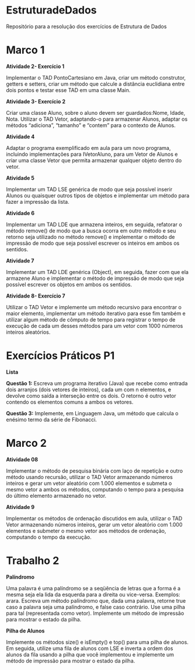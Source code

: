 # EstruturadeDados
Repositório para a resolução dos exercícios de Estrutura de Dados

# Marco 1

**Atividade  2- Exercício 1**

Implementar o TAD PontoCartesiano em Java, criar um método construtor, getters e setters, criar um método que calcule a distância euclidiana entre dois pontos e testar esse TAD em uma classe Main.

**Atividade 3- Exercício 2**

Criar uma classe Aluno, sobre o aluno devem ser guardados:Nome, Idade, Nota. Utilizar o TAD Vetor, adaptando-o para armazenar Alunos, adaptar os métodos “adiciona”, “tamanho” e “contem” para o contexto de Alunos.

**Atividade 4** 

Adaptar o programa exemplificado em aula para um novo programa, incluindo implementações para IVetorAluno, para um Vetor de Alunos e criar uma classe Vetor que permita armazenar qualquer objeto dentro do vetor.

**Atividade 5** 

Implementar um TAD LSE genérica de modo que seja possível inserir Alunos ou quaisquer outros tipos de objetos e implementar um método para fazer a impressão da lista.

**Atividade 6** 

Implementar um TAD LDE que armazena inteiros, em seguida, refatorar o método remove() de modo que a busca ocorra em outro método e seu retorno seja utilizado no método remove() e implementar o método de impressão de modo que seja possível escrever os inteiros em ambos os sentidos.

**Atividade 7** 

Implementar um TAD LDE genérica (Object), em seguida, fazer com que ela armazene Aluno e implementar o método de impressão de modo que seja possível escrever os objetos em ambos os sentidos.

**Atividade 8- Exercício 7**

Utilizar o TAD Vetor e implemente um método recursivo para encontrar o maior elemento, implementar um método iterativo para esse fim também e utilizar algum método de cômputo de tempo para registrar o tempo de execução de cada um desses métodos para um vetor com 1000 números inteiros aleatórios.


# Exercícios Práticos P1
**Lista**


**Questão 1:** Escreva um programa iterativo (Java) que recebe como entrada dois arranjos
(dois vetores de inteiros), cada um com n elementos, e devolve como saída a interseção
entre os dois. O retorno é outro vetor contendo os elementos comuns a ambos os
vetores.

**Questão 3:** Implemente, em Linguagem Java, um método que calcula o enésimo termo
da série de Fibonacci.


# Marco 2

**Atividade 08**

Implementar o método de pesquisa binária com laço de repetição e outro método usando recursão, utilizar o TAD Vetor armazenando números inteiros e gerar um vetor aleatório com 1.000 elementos e submeta o mesmo vetor a ambos os métodos, computando o tempo para a pesquisa do último elemento armazenado no vetor.

**Atividade 9** 

Implementar os métodos de ordenação discutidos em aula, utilizar o TAD Vetor armazenando números inteiros, gerar um vetor aleatório com 1.000 elementos e submeter o mesmo vetor aos métodos de ordenação, computando o tempo da execução.

# Trabalho 2

**Palíndromo**

Uma palavra é uma palíndromo se a seqüência de letras que a forma é a mesma seja ela lida da esquerda para a direita ou vice-versa. Exemplos: arara. Escreva um método palíndromo que, dada uma palavra, retorne true caso a palavra seja uma palíndromo, e false caso contrário. Use uma pilha para tal (representada como vetor). Implemente um método de impressão para mostrar o estado da pilha.

**Pilha de Alunos**

Implemente os métodos size() e isEmpty() e top() para uma pilha de alunos. Em seguida, utilize uma fila de alunos com LSE e inverta a ordem dos alunos da fila usando a pilha que você implementou e implemente um método de impressão para mostrar o estado da pilha.





